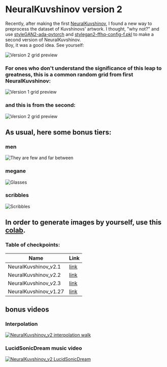 # NeuralKuvshinov version 2


Recently, after making the first [NeuralKuvshinov](https://github.com/dobrosketchkun/NeuralKuvshinov), I found a new way to preprocess the dataset of Kuvshinovs' artwork. I thought, "why not?" and use [styleGAN2-ada-pytorch](https://github.com/NVlabs/stylegan2-ada-pytorch) and [stylegan2-ffhq-config-f.pkl](http://d36zk2xti64re0.cloudfront.net/stylegan2/networks/stylegan2-ffhq-config-f.pkl) to make a second version of NeuralKuvshinov.    
Boy, it was a good idea. See yourself:

![Version 2 grid preview](https://raw.githubusercontent.com/dobrosketchkun/NeuralKuvshinov_v2/main/files/v2.jpg)

### For ones who don't understand the significance of this leap to greatness, this is a common random grid from first NeuralKuvshinov:

![Version 1 grid preview](https://raw.githubusercontent.com/dobrosketchkun/NeuralKuvshinov_v2/main/files/v1_com.jpg)

### and this is from the second:

![Version 2 grid preview](https://raw.githubusercontent.com/dobrosketchkun/NeuralKuvshinov_v2/main/files/v2_com.jpg)

## As usual, here some bonus tiers:

### men
![They are few and far between](https://raw.githubusercontent.com/dobrosketchkun/NeuralKuvshinov_v2/main/files/men.jpg)

### megane
![Glasses](https://raw.githubusercontent.com/dobrosketchkun/NeuralKuvshinov_v2/main/files/megane.jpg)

### scribbles
![Scribbles](https://raw.githubusercontent.com/dobrosketchkun/NeuralKuvshinov_v2/main/files/scribbles.jpg)

## In order to generate images by yourself, use this [colab](https://colab.research.google.com/drive/1WVYIH1Bw6MmIEd8tLtaC-dJyoxNKGHPA?usp=sharing).

### Table of checkpoints:

Name | Link
------------ | -------------
NeuralKuvshinov_v2.1 | [link](https://drive.google.com/file/d/12IR7E2rizKV_HEa8wISdPmif_MNN4WKy/view?usp=sharing)
NeuralKuvshinov_v2.2 | [link](https://drive.google.com/file/d/11nJL2EGO39ocB3OfuDZyDBAj7TXPhHSn/view?usp=sharing)
NeuralKuvshinov_v2.3 | [link](https://drive.google.com/file/d/120D96k23kApPuwbYlMi1D2PoKT4D_z2i/view?usp=sharing)
NeuralKuvshinov_v1.27 | [link](https://drive.google.com/file/d/111eamxSK8cgNIVlBW-ky2cq047gj3-Eo/view?usp=sharing)


## bonus videos
### Interpolation   
[![NeuralKuvshinov_v2 interpolation walk](https://raw.githubusercontent.com/dobrosketchkun/NeuralKuvshinov_v2/main/files/interpolation.gif)](https://www.youtube.com/watch?v=O8a_se1br08)
### LucidSonicDream music video   
[![NeuralKuvshinov_v2 LucidSonicDream](https://raw.githubusercontent.com/dobrosketchkun/NeuralKuvshinov_v2/main/files/lucid.gif)](https://www.youtube.com/watch?v=1TjWFAq1SiU)






